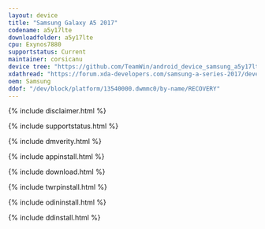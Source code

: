```yaml
---
layout: device
title: "Samsung Galaxy A5 2017"
codename: a5y17lte
downloadfolder: a5y17lte
cpu: Exynos7880
supportstatus: Current
maintainer: corsicanu
device tree: "https://github.com/TeamWin/android_device_samsung_a5y17lte"
xdathread: "https://forum.xda-developers.com/samsung-a-series-2017/development/recovery-galaxy-a5-a7-2017-t3815931"
oem: Samsung
ddof: "/dev/block/platform/13540000.dwmmc0/by-name/RECOVERY"
---
```


{% include disclaimer.html %}

{% include supportstatus.html %}

{% include dmverity.html %}

{% include appinstall.html %}

{% include download.html %}

{% include twrpinstall.html %}

{% include odininstall.html %}

{% include ddinstall.html %}
